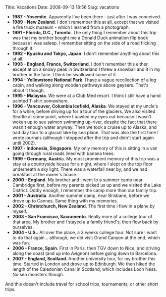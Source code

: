 Title: Vacations
Date: 2008-09-13 18:56
Slug: vacations

-   <span style="font-weight:bold;">1987 - Yosemite</span>. Apparently
    I've been there - just after I was conceived.
-   <span style="font-weight:bold;">1989 - New Zealand</span>. I don't
    remember this at all, except that we visited a fire truck museum -
    which I learned from a photograph.
-   <span style="font-weight:bold;">1991 - Florida, D.C.,
    Toronto</span>. The only thing I remember about this trip was that
    my brother bought me a Donald Duck animation flip book because I was
    asleep. I remember sitting on the side of a road flicking through
    it.
-   <span style="font-weight:bold;">1992 - Kyushu and Tokyo,
    Japan</span>. I don't remember anything about this at all.
-   <span style="font-weight:bold;">1993 - England, France,
    Switzerland</span>. I don't remember this either, except at on a
    snowy peak in Switzerland I threw a snowball and it in my brother in
    the face. I think he swallowed some of it.
-   <span style="font-weight:bold;">1994 - Yellowstone National
    Park</span>. I have a vague recollection of a log cabin, and walking
    along wooden pathways above geysers. That's about it though.
-   <span style="font-weight:bold;">1995 - Malaysia</span>. We were at a
    Club Med resort. I think I still have a hand painted T-shirt
    somewhere.
-   <span style="font-weight:bold;">1996 - Vancouver, Columbia Icefield,
    Alaska</span>. We stayed at my uncle's for a while, before driving
    up for a tour of the glaciers. We also visited Seattle at some
    point, where I bawled my eyes out because I wasn't woken up to see
    salmon swimming up-river, despite the fact that there wasn't enough
    water anyway. Then we took a cruise up to Alaska, and had day tour
    to a glacial lake by sea plane. That was also the first time I wrote
    journals (although I stopped after the trip and didn't start again
    until 2002).
-   <span style="font-weight:bold;">1997 - Indonesia, Singapore</span>.
    My only memory of this is sitting in a van going through rural roads
    lined with banana trees.
-   <span style="font-weight:bold;">1999 - Germany, Austri</span>a. My
    most prominent memory of this trip was a stay at a countryside house
    for a night, where I slept on the top floor underneath a sky light.
    There was a waterfall near by, and we had breakfast at the owner's
    house.
-   <span style="font-weight:bold;">2000 - England</span>. My brother
    and I went to a summer camp near Cambridge first, before my parents
    picked us up and we visited the Lake District. Oddly enough, I
    remember the camp more than our family trip.
-   <span style="font-weight:bold;">2001 - Australia</span>. Another
    summer camp, near Brisbane, before we drove up to Cannes. Same thing
    with my memories.
-   <span style="font-weight:bold;">2002 - Christchurch, New
    Zealand</span>. The first time I flew in a plane by myself.
-   <span style="font-weight:bold;">2003 - San Francisco,
    Sacramento</span>. Really more of a college tour of that area. My
    brother and I stayed a a family friend's, then flew back by
    ourselves.
-   <span style="font-weight:bold;">2004 - U.S.</span>. All over the
    place, a 3 weeks college tour. Not sure I want to do that again...
    although, we did visit Grand Canyon at the end, which was fun.
-   <span style="font-weight:bold;">2006 - France, Spain</span>. First
    in Paris, then TGV down to Nice, and driving along the coast (and up
    into Avignon) before going down to Barcelona.
-   <span style="font-weight:bold;">2007 - England, Scotland</span>.
    Another university tour, for my brother this time. Started in London
    and drove up to Edinburgh. We then hiked the length of the
    Caledonian Canal in Scotland, which includes Loch Ness. No sea
    monsters though.

And this doesn't include travel for school trips, tournaments, or other
short trips.

